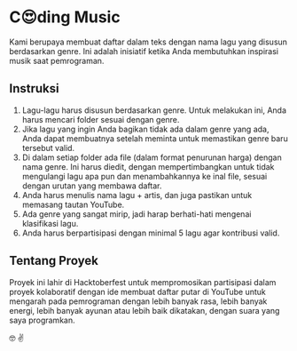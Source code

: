 # C:heart_eyes:ding Music

Kami berupaya membuat daftar dalam teks dengan nama lagu yang disusun berdasarkan genre. Ini adalah inisiatif ketika Anda membutuhkan inspirasi musik saat pemrograman.

## Instruksi

1. Lagu-lagu harus disusun berdasarkan genre. Untuk melakukan ini, Anda harus mencari folder sesuai dengan genre.
2. Jika lagu yang ingin Anda bagikan tidak ada dalam genre yang ada, Anda dapat membuatnya setelah meminta untuk memastikan genre baru tersebut valid.
3. Di dalam setiap folder ada file (dalam format penurunan harga) dengan nama genre. Ini harus diedit, dengan mempertimbangkan untuk tidak mengulangi lagu apa pun dan menambahkannya ke inal file, sesuai dengan urutan yang membawa daftar.
4. Anda harus menulis nama lagu + artis, dan juga pastikan untuk memasang tautan YouTube.
5. Ada genre yang sangat mirip, jadi harap berhati-hati mengenai klasifikasi lagu.
6. Anda harus berpartisipasi dengan minimal 5 lagu agar kontribusi valid.

## Tentang Proyek

Proyek ini lahir di Hacktoberfest untuk mempromosikan partisipasi dalam proyek kolaboratif dengan ide membuat daftar putar di YouTube untuk mengarah pada pemrograman dengan lebih banyak rasa, lebih banyak energi, lebih banyak ayunan atau lebih baik dikatakan, dengan suara yang saya programkan.

:nerd_face: :v:
